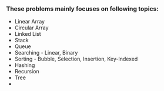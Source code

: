 <h3>These problems mainly focuses on following topics:</h3>
<ul>
  <li>Linear Array</li>
  <li>Circular Array</li>
  <li>Linked List</li>
  <li>Stack</li>
  <li>Queue</li>
  <li> Searching - Linear, Binary</li>
  <li>Sorting - Bubble, Selection, Insertion, Key-Indexed </li>
  <li> Hashing </li>
  <li> Recursion </li>
  <li> Tree <li>
</ul>





 
